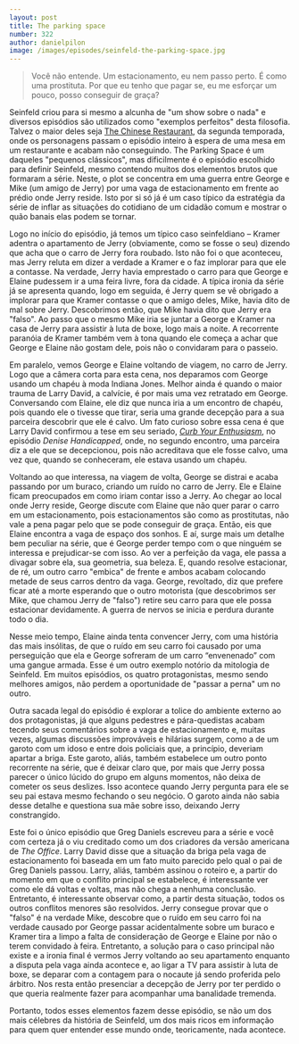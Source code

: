 ```yaml
---
layout: post
title: The parking space
number: 322
author: danielpilon
image: /images/episodes/seinfeld-the-parking-space.jpg
---
```


> Você não entende. Um estacionamento, eu nem passo perto. É como uma prostituta. Por que eu tenho que pagar se, eu me esforçar um pouco, posso conseguir de graça?

Seinfeld criou para si mesmo a alcunha de "um show sobre o nada" e diversos episódios são utilizados como "exemplos perfeitos" desta filosofia. Talvez o maior deles seja <a title="The chinese restaurant" href="https://movimentoseinfeld.com.br/the-chinese-restaurant.html">The Chinese Restaurant</a>, da segunda temporada, onde os personagens passam o episódio inteiro à espera de uma mesa em um restaurante e acabam não conseguindo. The Parking Space é um daqueles "pequenos clássicos", mas dificilmente é o episódio escolhido para definir Seinfeld, mesmo contendo muitos dos elementos brutos que formaram a série. Neste, o plot se concentra em uma guerra entre George e Mike (um amigo de Jerry) por uma vaga de estacionamento em frente ao prédio onde Jerry reside. Isto por si só já é um caso típico da estratégia da série de inflar as situações do cotidiano de um cidadão comum e mostrar o quão banais elas podem se tornar.

Logo no início do episódio, já temos um típico caso seinfeldiano – Kramer adentra o apartamento de Jerry (obviamente, como se fosse o seu) dizendo que acha que o carro de Jerry fora roubado. Isto não foi o que aconteceu, mas Jerry reluta em dizer a verdade a Kramer e o faz implorar para que ele a contasse. Na verdade, Jerry havia emprestado o carro para que George e Elaine pudessem ir a uma feira livre, fora da cidade. A típica ironia da série já se apresenta quando, logo em seguida, é Jerry quem se vê obrigado a implorar para que Kramer contasse o que o amigo deles, Mike, havia dito de mal sobre Jerry. Descobrimos então, que Mike havia dito que Jerry era "falso". Ao passo que o mesmo Mike iria se juntar a George e Kramer na casa de Jerry para assistir à luta de boxe, logo mais a noite. A recorrente paranóia de Kramer também vem à tona quando ele começa a achar que George e Elaine não gostam dele, pois não o convidaram para o passeio.

Em paralelo, vemos George e Elaine voltando de viagem, no carro de Jerry. Logo que a câmera corta para esta cena, nos deparamos com George usando um chapéu à moda Indiana Jones. Melhor ainda é quando o maior trauma de Larry David, a calvície, é por mais uma vez retratado em George. Conversando com Elaine, ele diz que nunca iria a um encontro de chapéu, pois quando ele o tivesse que tirar, seria uma grande decepção para a sua parceira descobrir que ele é calvo. Um fato curioso sobre essa cena é que Larry David confirmou a tese em seu seriado, <a title="Segura a onda" href="http://www.hbo.com/larrydavid/">*Curb Your Enthusiasm*</a>, no episódio *Denise Handicapped*, onde, no segundo encontro, uma parceira diz a ele que se decepcionou, pois não acreditava que ele fosse calvo, uma vez que, quando se conheceram, ele estava usando um chapéu.

Voltando ao que interessa, na viagem de volta, George se distrai e acaba passando por um buraco, criando um ruído no carro de Jerry. Ele e Elaine ficam preocupados em como iriam contar isso a Jerry. Ao chegar ao local onde Jerry reside, George discute com Elaine que não quer parar o carro em um estacionamento, pois estacionamentos são como as prostitutas, não vale a pena pagar pelo que se pode conseguir de graça. Então, eis que Elaine encontra a vaga de espaço dos sonhos. E aí, surge mais um detalhe bem peculiar na série, que é George perder tempo com o que ninguém se interessa e prejudicar-se com isso. Ao ver a perfeição da vaga, ele passa a divagar sobre ela, sua geometria, sua beleza. E, quando resolve estacionar, de ré, um outro carro "embica" de frente e ambos acabam colocando metade de seus carros dentro da vaga. George, revoltado, diz que prefere ficar até a morte esperando que o outro motorista (que descobrimos ser Mike, que chamou Jerry de "falso") retire seu carro para que ele possa estacionar devidamente. A guerra de nervos se inicia e perdura durante todo o dia.

Nesse meio tempo, Elaine ainda tenta convencer Jerry, com uma história das mais insólitas, de que o ruído em seu carro foi causado por uma perseguição que ela e George sofreram de um carro “envenenado” com uma gangue armada. Esse é um outro exemplo notório da mitologia de Seinfeld. Em muitos episódios, os quatro protagonistas, mesmo sendo melhores amigos, não perdem a oportunidade de "passar a perna" um no outro.

Outra sacada legal do episódio é explorar a tolice do ambiente externo ao dos protagonistas, já que alguns pedestres e pára-quedistas acabam tecendo seus comentários sobre a vaga de estacionamento e, muitas vezes, algumas discussões improváveis e hilárias surgem, como a de um garoto com um idoso e entre dois policiais que, a princípio, deveriam apartar a briga. Este garoto, aliás, também estabelece um outro ponto recorrente na série, que é deixar claro que, por mais que Jerry possa parecer o único lúcido do grupo em alguns momentos, não deixa de cometer os seus deslizes. Isso acontece quando Jerry pergunta para ele se seu pai estava mesmo fechando o seu negócio. O garoto ainda não sabia desse detalhe e questiona sua mãe sobre isso, deixando Jerry constrangido.

Este foi o único episódio que Greg Daniels escreveu para a série e você com certeza já o viu creditado como um dos criadores da versão americana de *The Office*. Larry David disse que a situação da briga pela vaga de estacionamento foi baseada em um fato muito parecido pelo qual o pai de Greg Daniels passou. Larry, aliás, também assinou o roteiro e, a partir do momento em que o conflito principal se estabelece, é interessante ver como ele dá voltas e voltas, mas não chega a nenhuma conclusão. Entretanto, é interessante observar como, a partir desta situação, todos os outros conflitos menores são resolvidos. Jerry consegue provar que o "falso" é na verdade Mike, descobre que o ruído em seu carro foi na verdade causado por George passar acidentalmente sobre um buraco e Kramer tira a limpo a falta de consideração de George e Elaine por não o terem convidado à feira. Entretanto, a solução para o caso principal não existe e a ironia final é vermos Jerry voltando ao seu apartamento enquanto a disputa pela vaga ainda acontece e, ao ligar a TV para assistir à luta de boxe, se deparar com a contagem para o nocaute já sendo proferida pelo árbitro. Nos resta então presenciar a decepção de Jerry por ter perdido o que queria realmente fazer para acompanhar uma banalidade tremenda.

Portanto, todos esses elementos fazem desse episódio, se não um dos mais célebres da história de Seinfeld, um dos mais ricos em informação para quem quer entender esse mundo onde, teoricamente, nada acontece.